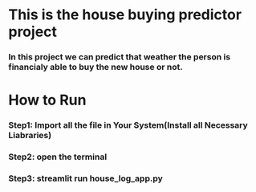 # This is the house buying predictor project
### In this project we can predict that weather the person is financialy able to buy the new house or not.

# How to Run
### Step1: Import all the file in Your System(Install all Necessary Liabraries)
### Step2: open the terminal
### Step3: streamlit run house_log_app.py
